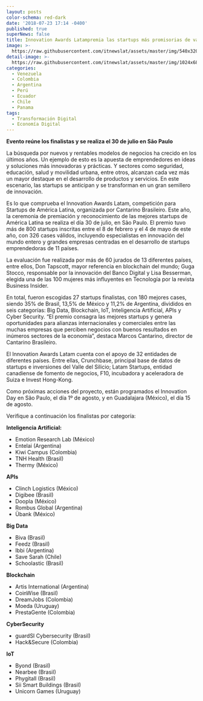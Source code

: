 ```yaml
---
layout: posts
color-schema: red-dark
date: '2018-07-23 17:14 -0400'
published: true
superNews: false
title: Innovation Awards Latampremia las startups más promisorias de varios países
image: >-
  https://raw.githubusercontent.com/itnewslat/assets/master/img/540x320/innovation-p.jpg
detail-image: >-
  https://raw.githubusercontent.com/itnewslat/assets/master/img/1024x680/innovation-g.jpg
categories:
  - Venezuela
  - Colombia
  - Argentina
  - Perú
  - Ecuador
  - Chile
  - Panama
tags:
  - Transformación Digital
  - Economía Digital
---
```

**Evento reúne los finalistas y se realiza el 30 de julio en São Paulo**

La búsqueda por nuevos y rentables modelos de negocios ha crecido en los últimos años. Un ejemplo de esto es la apuesta de emprendedores en ideas y soluciones más innovadoras y prácticas. Y sectores como seguridad, educación, salud y movilidad urbana, entre otros, alcanzan cada vez más un mayor destaque en el desarrollo de productos y servicios. En este escenario, las startups se anticipan y se transforman en un gran semillero de innovación.

Es lo que comprueba el Innovation Awards Latam, competición para Startups de América Latina, organizada por Cantarino Brasileiro. Este año, la ceremonia de premiación y reconocimiento de las mejores startups de América Latina se realiza el día 30 de julio, en São Paulo. El premio tuvo más de 800 startups inscritas entre el 8 de febrero y el 4 de mayo de este año,  con 326 cases válidos, incluyendo especialistas en innovación del mundo entero y grandes empresas centradas en el desarrollo de startups emprendedoras de 11 países. 

La evaluación fue realizada por más de 60 jurados de 13 diferentes países, entre ellos, Don Tapscott, mayor referencia en blockchain del mundo; Guga Stocco, responsable por la innovación del Banco Digital y Lisa Besserman, elegida una de las 100 mujeres más influyentes en Tecnología por la revista Business Insider. 

En total, fueron escogidas 27 startups finalistas, con 180 mejores cases, siendo 35% de Brasil, 13,5% de México y 11,2% de Argentina, divididos en seis categorías: Big Data, Blockchain, IoT, Inteligencia Artificial, APIs y Cyber Security. 
“El premio consagra las mejores startups y genera oportunidades para alianzas internacionales y comerciales entre las muchas empresas que perciben negocios con buenos resultados en inúmeros sectores de la economía”, destaca Marcos Cantarino, director de Cantarino Brasileiro.

El Innovation Awards Latam cuenta con el apoyo de 32 entidades de diferentes países. Entre ellas, Crunchbase, principal base de datos de startups e inversiones del Valle del Silicio; Latam Startups, entidad canadiense de fomento de negocios, F10, incubadora y aceleradora de Suiza e Invest Hong-Kong. 

Como próximas acciones del proyecto, están programados el Innovation Day en São Paulo, el día 1º de agosto, y en Guadalajara (México), el día 15 de agosto. 

Verifique a continuación los finalistas por categoría:

**Inteligencia Artificial:**

- Emotion Research Lab (México)
- Entelai  (Argentina)
- Kiwi Campus (Colombia)
- TNH Health (Brasil)
- Thermy (México)

**APIs**

- Clinch Logistics (México)
- Digibee (Brasil)
- Doopla (México)
- Rombus Global (Argentina)
- Übank (México)

**Big Data**

- Biva  (Brasil)
- Feedz  (Brasil)
- Ibbi  (Argentina)
- Save Sarah (Chile)
- Schoolastic (Brasil)

**Blockchain**

- Artis International (Argentina)
- CoinWise (Brasil)
- DreamJobs  (Colombia)
- Moeda (Uruguay)
- PrestaGente (Colombia)

**CyberSecurity**

- guardSI Cybersecurity (Brasil)
- Hack&Secure (Colombia)

**IoT**

- Byond (Brasil)
- Nearbee (Brasil)
- Phygitall (Brasil)
- Sii Smart Buildings (Brasil)
- Unicorn Games (Uruguay)